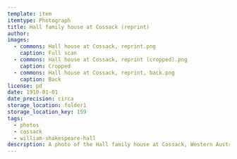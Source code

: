 ```yaml
---
template: item
itemtype: Photograph
title: Hall family house at Cossack (reprint)
author: 
images:
  - commons: Hall house at Cossack, reprint.png
    caption: Full scan
  - commons: Hall house at Cossack, reprint (cropped).png
    caption: Cropped
  - commons: Hall house at Cossack, reprint, back.png
    caption: Back
license: pd
date: 1910-01-01
date_precision: circa
storage_location: folder1
storage_location_key: 159
tags:
  - photos
  - cossack
  - william-shakespeare-hall
description: A photo of the Hall family house at Cossack, Western Australia.
---
```


